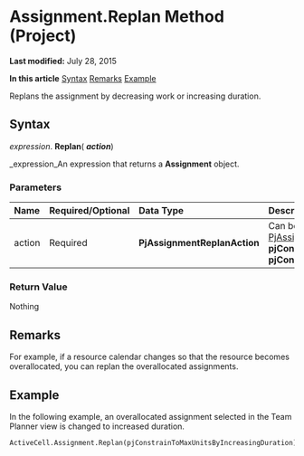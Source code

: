 
# Assignment.Replan Method (Project)

 **Last modified:** July 28, 2015

 **In this article**
 [Syntax](#sectionSection0)
 [Remarks](#sectionSection1)
 [Example](#sectionSection2)


Replans the assignment by decreasing work or increasing duration.


## Syntax
<a name="sectionSection0"> </a>

 _expression_. **Replan**( **_action_**)

 _expression_An expression that returns a  **Assignment** object.


### Parameters



|**Name**|**Required/Optional**|**Data Type**|**Description**|
|:-----|:-----|:-----|:-----|
|action|Required| **PjAssignmentReplanAction**|Can be one of the following constants in  ** [PjAssignmentReplanAction](402f981c-2111-3094-09e7-9c8d2164700c.md)**:  **pjConstrainToMaxUnitsByDecreasingWork** or **pjConstrainToMaxUnitsByIncreasingDuration**. |

### Return Value

Nothing


## Remarks
<a name="sectionSection1"> </a>

For example, if a resource calendar changes so that the resource becomes overallocated, you can replan the overallocated assignments.


## Example
<a name="sectionSection2"> </a>

In the following example, an overallocated assignment selected in the Team Planner view is changed to increased duration.


```
ActiveCell.Assignment.Replan(pjConstrainToMaxUnitsByIncreasingDuration)
```

